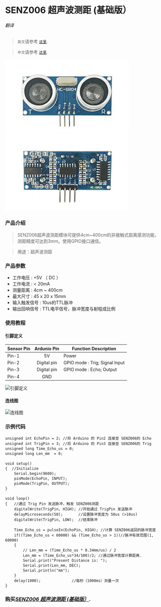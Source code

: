 # SENZ006 超声波测距 (基础版）

###### 翻译

> `英文`请参考 [`这里`](https://github.com/FizzyStudio/SENZ006-Ultrasonic-Sensor--Basic-/blob/master/README.md).

> `中文`请参考 [`这里`](https://github.com/FizzyStudio/SENZ006-Ultrasonic-Sensor--Basic-/blob/master/README_CN.md).

![](https://github.com/FizzyStudio/SENZ006-Ultrasonic-Sensor--Basic-/blob/master/pic/SENZ006_Front.jpg "SENZ006_Front")
![](https://github.com/FizzyStudio/SENZ006-Ultrasonic-Sensor--Basic-/blob/master/pic/SENZ006_Back.jpg "SENZ006_Back")
 

### 产品介绍

> SENZ006超声波测距模块可提供4cm~400cm的非接触式距离感测功能，测距精度可达到3mm。使用GPIO接口通信。

> 
> 用途：超声波测距

### 产品参数

- 工作电压 : +5V （ DC ）
- 工作电流 : < 20mA
- 测量距离 : 4cm ~ 400cm
- 最大尺寸 : 45 x 20 x 15mm
- 输入触发信号 : 10us的TTL脉冲
- 输出回响信号 : TTL电平信号，脉冲宽度与射程成比例


### 使用教程

#### 引脚定义

|Sensor Pin|Ardunio Pin|Function Description|
|-|:-:|-|
|Pin-1|5V|Power|
|Pin-2|Digital pin|GPIO mode : Trig; Signal Input|
|Pin-3|Digital pin|GPIO mode : Echo; Output|
|Pin-4|GND||


![](https://github.com/FizzyStudio/SENZ006-Ultrasonic-Sensor--Basic-/blob/master/pic/SENZ006_pin.jpg "引脚定义") 


#### 连线图

![](https://github.com/FizzyStudio/SENZ006-Ultrasonic-Sensor--Basic-/blob/master/pic/SENZ006_connect.png "连线图") 


### 示例代码

	unsigned int EchoPin = 2; //将 Arduino 的 Pin2 连接至 SENZ006的 Echo
	unsigned int TrigPin = 3; //将 Arduino 的 Pin3 连接至 SENZ006的 Trig 
	unsigned long Time_Echo_us = 0; 
	unsigned long Len_mm  = 0; 
 
	void setup() 
	{  //Initialize 
		Serial.begin(9600);      
		pinMode(EchoPin, INPUT);
		pinMode(TrigPin, OUTPUT); 
	} 
 
	void loop() 
	{   //通过 Trig Pin 发送脉冲，触发 SENZ006测距 
		digitalWrite(TrigPin, HIGH); //开始通过 TrigPin 发送脉冲 
		delayMicroseconds(50);       //设置脉冲宽度为 50us (>10us) 
		digitalWrite(TrigPin, LOW);  //结束脉冲      

		Time_Echo_us = pulseIn(EchoPin, HIGH); //计算 SENZ006返回的脉冲宽度 
		if((Time_Echo_us < 60000) && (Time_Echo_us > 1))//脉冲有效范围(1, 60000)
		{   
			// Len_mm = (Time_Echo_us * 0.34mm/us) / 2
			Len_mm = (Time_Echo_us*34/100)/2; //通过脉冲宽度计算距离.     
			Serial.print("Present Distance is: ");     
			Serial.print(Len_mm, DEC);               
			Serial.println("mm");                
		}   
		delay(1000);              //每秒（1000ms）测量一次 
	}


### 购买[*SENZ006 超声波测距 (基础版）*](https://www.ebay.com/).

